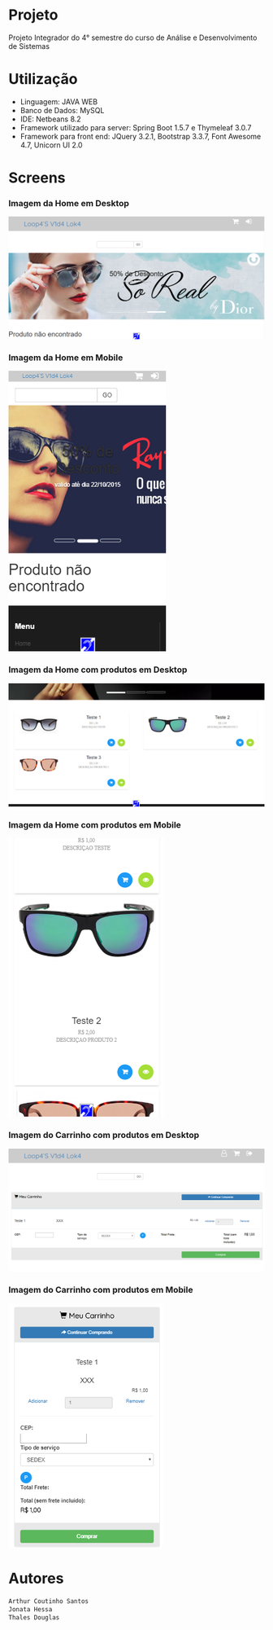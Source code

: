 # Projeto

  Projeto Integrador do 4° semestre do curso de Análise e Desenvolvimento de Sistemas

# Utilização

- Linguagem: JAVA WEB
- Banco de Dados: MySQL
- IDE: Netbeans 8.2
- Framework utilizado para server: Spring Boot 1.5.7 e Thymeleaf 3.0.7
- Framework para front end: JQuery 3.2.1, Bootstrap 3.3.7, Font Awesome 4.7, Unicorn UI 2.0

# Screens

<h3 class="align-center">Imagem da Home em Desktop </h3>
<p class="center"><img src="/ProjetoIntegrador/PI 4/home_desktop.png"></p>
<h3 class="align-center">Imagem da Home em Mobile </h3>
<p class="center"><img  src="/ProjetoIntegrador/PI 4/home_mobile.png"></p>
<h3 class="align-center">Imagem da Home com produtos em Desktop </h3>
<p class="center"><img src="/ProjetoIntegrador/PI 4/Nova pasta/produtos_desktop.png"></p>
<h3 class="align-center">Imagem da Home com produtos em Mobile </h3>
<p class="center"><img  src="/ProjetoIntegrador/PI 4/Nova pasta/produtos_mobile.png"></p>
<h3 class="align-center">Imagem do Carrinho com produtos em Desktop </h3>
<p class="center"><img src="/ProjetoIntegrador/PI 4/Nova pasta/carrinho_desktop.png"></p>
<h3 class="align-center">Imagem do Carrinho com produtos em Mobile</h3>
<p class="center"><img src="/ProjetoIntegrador/PI 4/Nova pasta/carrinho_mobile.png"></p>

# Autores

```
Arthur Coutinho Santos
Jonata Hessa
Thales Douglas
```

